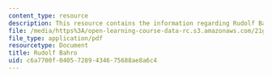 ```yaml
---
content_type: resource
description: This resource contains the information regarding Rudolf Bahro.
file: /media/https%3A/open-learning-course-data-rc.s3.amazonaws.com/21g-017-germany-and-its-european-context-fall-2002/c6a7700f04057289434675688ae8a6c4_MIT21G_017F02_lec_8_2.pdf
file_type: application/pdf
resourcetype: Document
title: Rudolf Bahro
uid: c6a7700f-0405-7289-4346-75688ae8a6c4
---
```

